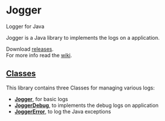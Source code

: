 # Jogger
Logger for Java

Jogger is a Java library to implements the logs on a application.

Download [releases](https://github.com/d3v4s/jogger/releases).  
For more info read the [wiki](https://github.com/d3v4s/jogger/wiki).

## [Classes](https://github.com/d3v4s/jogger/wiki/Classes)

This library contains three Classes for managing various logs:
* [**Jogger**](https://github.com/d3v4s/jogger/wiki/Class-Jogger), for basic logs
* [**JoggerDebug**](https://github.com/d3v4s/jogger/wiki/Class-JoggerDebug), to implements the debug logs on application
* [**JoggerError**](https://github.com/d3v4s/jogger/wiki/Class-JoggerError), to log the Java exceptions
